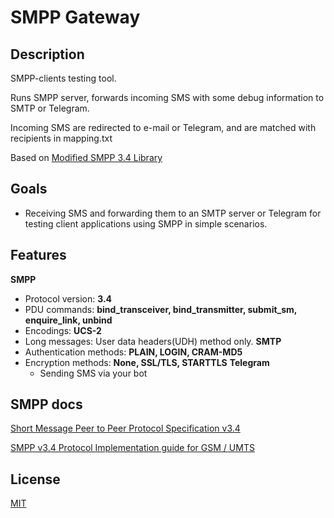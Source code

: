 # SMPP Gateway


## Description

SMPP-clients testing tool.

Runs SMPP server, forwards incoming SMS with some debug information to SMTP or Telegram.

Incoming SMS are redirected to e-mail or Telegram, and are matched with recipients in mapping.txt

Based on [Modified  SMPP 3.4 Library](https://github.com/sorokinmax/smpp)


## Goals
- Receiving SMS and forwarding them to an SMTP server or Telegram for testing client applications using SMPP in simple scenarios.

## Features
**SMPP**
- Protocol version: **3.4**
- PDU commands: **bind_transceiver, bind_transmitter, submit_sm, enquire_link, unbind**
- Encodings: **UCS-2**
- Long messages: User data headers(UDH) method only.
**SMTP**
- Authentication methods: **PLAIN,  LOGIN, CRAM-MD5**
- Encryption methods: **None,  SSL/TLS, STARTTLS**
**Telegram**
  - Sending SMS via your bot 

## SMPP docs
[Short Message Peer to Peer
Protocol Specification v3.4](http://docs.nimta.com/SMPP_v3_4_Issue1_2.pdf)

[SMPP v3.4 Protocol Implementation
guide for GSM / UMTS](http://opensmpp.org/specs/smppv34_gsmumts_ig_v10.pdf)


## License
[MIT](LICENSE)
